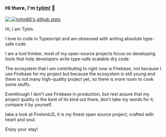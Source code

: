 ### Hi there, I'm [tylim!](https://tylim88.github.io) 👋

<!--
**tylim88/tylim88** is a ✨ _special_ ✨ repository because its `README.md` (this file) appears on your GitHub profile.

Here are some ideas to get you started:

- 🔭 I’m currently working on ...
- 🌱 I’m currently learning ...
- 👯 I’m looking to collaborate on ...
- 🤔 I’m looking for help with ...
- 💬 Ask me about ...
- 📫 How to reach me: ...
- 😄 Pronouns: ...
- ⚡ Fun fact: ...
-->

<a href="https://github.com/tylim88/github-readme-stats">
  <img align="center" src="https://github-readme-stats.vercel.app/api/top-langs/?username=tylim88&theme=radical&count_private=true" />
</a>
<a href="https://github.com/tylim88/github-readme-stats">
  <img align="center" src="https://github-readme-stats.vercel.app/api?username=tylim88&show_icons=true&theme=radical&line_height=27&count_private=true" alt="tylim88's github stats" />
</a>


Hi, I am Tylim.

I love to code in Typescript and am obsessed with writing absolute type-safe code.

I am a tool thinker, most of my open-source projects focus on developing tools that help developers write type-safe scalable dry code.

The ecosystem that I am contributing to right now is Firebase, not because I use Firebase for my project but because the ecosystem is still young and there is not many high-quality project yet, so there is more room to cook some stuffs.

Eventhough I don't use Firebase in production, but rest assure that my project quality is the best of its kind out there, don't take my words for it, compare it by yourself.

take a look at FirelordJS, it is my finest open source project, crafted with heart and soul.

Enjoy your stay!
